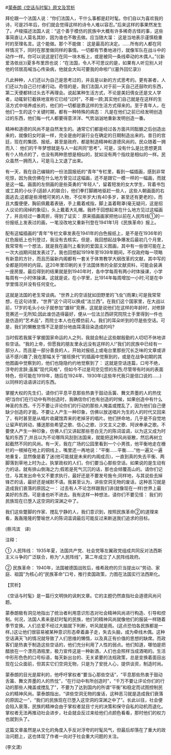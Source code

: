 #[蒙泰朗《空话与时髦》原文及赏析](https://www.vrrw.net/wx/12325.html)

拜伦跟一个法国人说：“你们法国人，干什么事都是赶时髦。你们自以为喜欢我的诗，可是25年后，你们就会觉得这样的诗令人难以容忍。”后来这样的事果然发生了。卢梭描述法国人说：“这个善于模仿的民族中大概有许多稀奇古怪的事，这些事简直让人莫名其妙，因为谁也不敢去做。应当随大溜： 这是当地表示谨慎稳重时的至理名言。这个能做。那个不能做： 这是最高的决定。……所有的人都在同样情况下，同时在那里做同样的事情。一切都有节奏地进行，就像军队在战斗中的动作一样。你可以说这是钉在同一块木板上，或是被同一条线牵动的木偶人。”(《新爱洛依丝》)夏多布里昂也说：“在法国，令人不可思议的是，如果有人听见别人对他的邻居高喊当心传染病，他就会大叫可要我的命啦!”(《墓外回忆录》)

凡此种种，人们还以为自己是思考过的，并且是以新的方式思考的。更有甚者，人们还以为自己已付诸行动。奇怪的是，我们法国人对于前一天自己还鼓吹的东西，第二天便都转过头去不再理会。说起某种生活方式，不论是美妇倩女还是文人学者，动辄斩钉截铁地宣称它已经“过时”，不屑一顾;其实他们自己就是在这样的生活方式中培养成长的，他们的一切都是靠这样的生活方式得来的。至于青年人，在他们一生的这个关键时期，都有一种特殊的病态： 凡是在他们之前已经发明创造过的东西，他们每一代人都要得意洋洋、气势汹汹地重新发明创造一番。

精神和道德的风尚不是自然发生的。通常它们都是经过各方面共同酝酿之后创造出来的，就像妇女时装一样，完全是由时装行业在确定的日期制造出来的。昔日的宫廷，现在的集团、报纸，甚至是政府，都是制造精神和道德风尚的。民众随着一拥而入： 他们的千年梦想就是与人一起共同“思考”。可是，没有什么是比思想更具有个人特点的了，也没有两种思想是相似的，犹如没有两个指纹是相似的一样。民众虽然一拥而入，可是马上又退了出来。



有一天，我在自己编辑的一份法国报纸的“青年”专栏里，看到一幅插画，感到非常吃惊，因为我仿佛在什么地方曾见过这幅画，还不是跟它一模一样的一幅画，而就是这一幅。画面的左侧画的是些英勇的“年轻人”，留着短发的女大学生，背着书包或工具的小伙子(适龄人的联合)，他们拳打脚踢地驱赶一些人，这些人朝画面的右面逃去;这都是些滑稽可笑的人物，不仅年岁大(有40多岁，甚至还有更老的)，而且大腹便便，胸前佩戴着表链，手上戴着戒指，脚上盖着鞋罩(毫无疑问，这是招人议论的阔绰的象征)，头上戴着大礼帽。我终于回想起来在什么地方见过这幅画了，并且经过一番周折，得到了证实： 原来插画画家把他以前在人民阵线①的一份报纸上发表过的画，一笔没改地又重新刊登在1941年1月《民族革命》报上。

配有这幅插画的“青年”专栏文章发表在1941年的白色报纸上，是不是在1936年的红色报纸上也刊登过，我没有去核实。但是，我回想起战争爆发后最初几个月里，我常常有一个想法，就是我在画刊上看到的爱国主义图画，其中有一些很可能在上一次大战期间就发表过了。我也回想起1919年至1939年期间，不仅政府每一项略有新意的方针，而且历届新内阁都有一套关于体育教学大纲改革的文献，其中写的全都是同样的内容。这20年里印刷的关于法国体育的全部文献资料，可能会装满一座房屋。最后得到的结果就是到1940年时，各中学每周有两小时体操课，小学每周有一小时体操课。这就是说，在小学里，比1914年每周增加一小时;可是在中学里情况并没有任何变化。

这就是法国的老生常谈病。“世界上的空话犹如田野里的飞虫”(雨果);可是我常常想，在这句诗里，“世界”这个词可以换成“法兰西”。在我们这个国家里，在大战以前，17岁的毛头小伙子就参加“雄辩”竞赛，这就是说他们在这样的年龄时，对修辞竞赛还一无所知;因此谁仿造得最好，便从一位法兰西研究院院士手里得到一件也是仿造的“艺术品”，而院士本人也在模仿前人。我们的耳朵听到的尽是些空话。可是，我们的懒散怠惰不正是部分地由耳濡目染造成的吗?

当时假若我属于掌握国家命运的人之列，我就会制止这些献殷勤的人叨叨不休地讲些空话。“我的上帝，但愿我的朋友里永远没有这样的人!”我们的民族中已经有一部分人，而且是一部分善良的人，开始对报纸上或电台里那些冗长乏味的文章或讲话不感兴趣了;我在那幅关于“接班换代”的插画中觉察到的，或是在战争初期的其他图画中觉察到的，他们也隐隐约约地觉察到了： 这就是空话连篇，口号不绝，浮夸的言辞;虽属“现代风格”，但如今不过是司空见惯的东西;尽管带有时尚的表面特色，但可能在1919年，随后在1924年、1930年(这些年代我只是信口说的……)以同样的话语讲过的东西。

掌握大权的先生们，请你们平息平息那些热衷于鼓动舌簧、舞文弄墨的人的热忱吧!当你们在行动中有所创造时，我确信你们也有创造的时候，如果创造中有什么神圣的东西，千万不要让评论你们的行动的那些人掩盖或搅乱了，因为他们自己便缺少创造的才能。不要让人产生一种印象，仿佛以放送唱片为生的人的时代又回来了，有时甚至是从唱片收藏馆弄来的老掉牙的唱片。他们拼命地，几乎是不自觉地让留声机转动，播送那些希望之歌、信心之歌、沙文主义之歌、阿谀奉承之歌。不要使人产生一种印象，仿佛人们又讲起那些苍白无力的陈词滥调，以为这又成为时髦的东西了;并且以为不论哪阵风刮到法国来，就能把这种风尚驱散，然后再树立起截然不同的风尚。有一天，我在广场的公园里看到一个小男孩，他平衡地走在栅栏的一根掉在地上的铜线上，嘴里还一再地说：“平衡……平衡……”他一遍又一遍地重复，显然像是着了迷(他可能就是未来的内阁成员)，一直到真的失去平衡、两脚落到草地上时为止。执掌政权的人们，你们要当心那些空话。如果说的是生动有力的话，就有排山倒海之力;假若是死气沉沉的话，那也会倾覆高山的。请你们记住，与其发出命令又不要求执行，最好还是不要发号施令;同样地，与其说些去掉锋芒的话，最好还是缄默不语。我甚至认为，讲些空洞无物的废话，这种恶习就是造成我们衰落的原因之一： 过去有人不论怎样跟我们讲(就像现在一样)世界上最美好的东西，可是谁也听不进去。我有这样一种想法，请你们不要见怪： 我们的民族现在已堕入这空洞的深渊之中了。

我们这些蹩脚的作家、搅乱宁静的人，我们意识到，按照民族革命②的道理来看，轰轰隆隆的警喻世人的陈词滥调最后可能反过来断送我们追求的目标。

(蔡鸿滨　译)

注释：

① 人民阵线： 1935年夏，法国共产党、社会党等左翼政党组成共同反对法西斯主义斗争的广泛联合，称为“人民阵线”，第二年成立了人民阵线政府。

② 民族革命： 1940年，法国被德国战败后，维希政府的贝当提出以“劳动、家庭、祖国”为核心的“民族革命”口号，推行卖国政策，力图在法国实行法西斯化。

【赏析】

《空话与时髦》是一篇行文明快的讽刺文章。它的主题仍然直指社会道德风尚问题。

蒙泰朗极有洞见地指出了统治者利用意识形态对社会精神风尚进行构造、引导和控制。何况，法国人素来是赶时髦的民族，他们的精神风尚就像他们的服装一样随着季节变换。人们总爱不经过大脑就下判断，听风就是雨。(这点恐怕各民族都是一样。)这让他们很容易被某种意识形态牵着鼻子走，失去头脑，成为牵线木偶。这种空话满天飞的情况就导致了人们思维的懒惰，以及真正有价值的思想的缺席。而政客们是热衷于制造这些空话的，他们充分利用了人性的弱点。他们知道，哪怕是把醋放在一个漂亮酒瓶里，极力宣传这是一种新酒，人们也会照样当成酒喝的。生活中形形色色的口号标语，每天新出台的、无关紧要的法规政策，总是变换着面目出现在公众面前，但其实它们空洞无物，只是为了安抚人心，提供谈资，制造时尚。

蒙泰朗的目光是犀利的，他呼吁掌权者“要当心那些空话”，“平息那些热衷于鼓动舌簧、舞文弄墨的人的热忱”，“在行动中有所创造时”，“千万不要让评论你们的行动的那些人掩盖或搅乱了”，不要为了达到国内的所谓“平衡”和稳定而试图控制民众的精神风尚。蒙泰朗指出，“讲些空洞无物的废话，这种恶习就是造成我们衰落的原因之一”，“我们的民族现在已堕入这空洞的深渊之中了”。长此以往，社会便会陷入衰落，民族的精神会由于掌权者鼠目寸光的决策和保守自私的动机而退化。掌权者无法再推动社会进步，社会就会反过来给他们点颜色看看，那时他们的权力也就到头了。

这篇文章虽然是从文化的角度入手反对浮夸的时髦风气，但最后却落在了重大的政治问题上，这也体现了作者一向对于社会重大问题的关注。

(李文潇)

